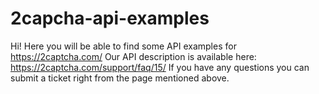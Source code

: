 # 2capcha-api-examples
Hi!
Here you will be able to find some API examples for https://2captcha.com/
Our API description is available here: https://2captcha.com/support/faq/15/
If you have any questions you can submit a ticket right from the page mentioned above.
